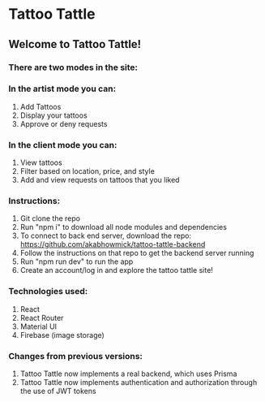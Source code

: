 # Tattoo Tattle

## Welcome to Tattoo Tattle!

### There are two modes in the site:

### In the artist mode you can:

1. Add Tattoos
2. Display your tattoos
3. Approve or deny requests

### In the client mode you can:

1. View tattoos
2. Filter based on location, price, and style
3. Add and view requests on tattoos that you liked

### Instructions:

1. Git clone the repo
2. Run "npm i" to download all node modules and dependencies
4. To connect to back end server, download the repo: https://github.com/akabhowmick/tattoo-tattle-backend
5. Follow the instructions on that repo to get the backend server running
3. Run "npm run dev" to run the app 
6. Create an account/log in and explore the tattoo tattle site!

### Technologies used:
1. React
2. React Router
3. Material UI
4. Firebase (image storage)

### Changes from previous versions:
1. Tattoo Tattle now implements a real backend, which uses Prisma 
2. Tattoo Tattle now implements authentication and authorization through the use of JWT tokens 
